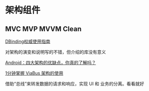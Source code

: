 # 架构组件

## MVC MVP MVVM Clean

[DBinding权威使用指南](https://www.zybuluo.com/shark0017/note/256112)

对架构的演变和说明写的不错，但介绍的库没有意义

[Android：四大架构的优缺点，你真的了解吗？](https://www.jianshu.com/p/9ef813d5c1af)

[1分钟掌握 ViaBus 架构的使用](https://www.jianshu.com/p/6545767d3e54)

借助“总线”来转发数据的请求和响应，实现 UI 和 业务的分离。看看就好